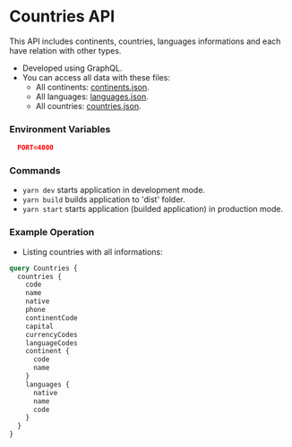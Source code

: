 # Countries API

This API includes continents, countries, languages informations and each have relation with other types.
- Developed using GraphQL.
- You can access all data with these files:
  - All continents: [continents.json](./src/data/continents.json).
  - All languages: [languages.json](./src/data/languages.json).
  - All countries: [countries.json](./src/data/countries.json).

### Environment Variables

```json
  PORT=4000
```

### Commands
 - `yarn dev` starts application in development mode.
 - `yarn build` builds application to 'dist' folder.
 - `yarn start` starts application (builded application) in production mode.

### Example Operation

- Listing countries with all informations:
```graphql
query Countries {
  countries {
    code
    name
    native
    phone
    continentCode
    capital
    currencyCodes
    languageCodes
    continent {
      code
      name
    }
    languages {
      native
      name
      code
    }
  }
}
```